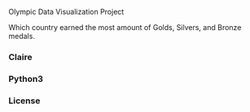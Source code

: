 Olympic Data Visualization Project

Which country earned the most amount of Golds, Silvers, and Bronze medals.


### Claire

### Python3 

### License
